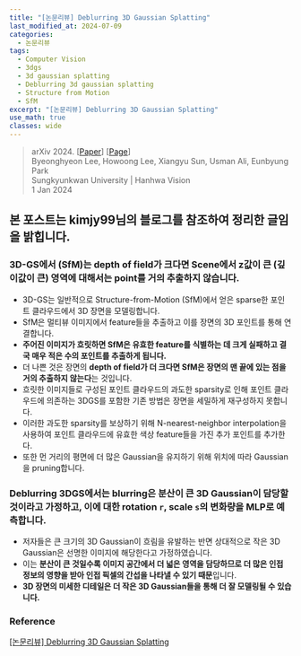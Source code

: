 ```yaml
---
title: "[논문리뷰] Deblurring 3D Gaussian Splatting"
last_modified_at: 2024-07-09
categories:
  - 논문리뷰
tags:
  - Computer Vision
  - 3dgs
  - 3d gaussian splatting
  - Deblurring 3d gaussian splatting
  - Structure from Motion
  - SfM
excerpt: "[논문리뷰] Deblurring 3D Gaussian Splatting"
use_math: true
classes: wide
---
```


> arXiv 2024. [[Paper](https://arxiv.org/abs/2401.00834)] [[Page](https://benhenryl.github.io/Deblurring-3D-Gaussian-Splatting/)]  
> Byeonghyeon Lee, Howoong Lee, Xiangyu Sun, Usman Ali, Eunbyung Park  
> Sungkyunkwan University | Hanhwa Vision  
> 1 Jan 2024  

## 본 포스트는 kimjy99님의 블로그를 참조하여 정리한 글임을 밝힙니다.

### 3D-GS에서 (SfM)는 depth of field가 크다면 Scene에서 z값이 큰 (깊이값이 큰) 영역에 대해서는 point를 거의 추출하지 않습니다.
- 3D-GS는 일반적으로 Structure-from-Motion (SfM)에서 얻은 sparse한 포인트 클라우드에서 3D 장면을 모델링합니다.
- SfM은 멀티뷰 이미지에서 feature들을 추출하고 이를 장면의 3D 포인트를 통해 연결합니다. 
- **주어진 이미지가 흐릿하면 SfM은 유효한 feature를 식별하는 데 크게 실패하고 결국 매우 적은 수의 포인트를 추출하게 됩니다.**
- 더 나쁜 것은 장면의 **depth of field가 더 크다면 SfM은 장면의 맨 끝에 있는 점을 거의 추출하지 않는다**는 것입니다.
- 흐릿한 이미지들로 구성된 포인트 클라우드의 과도한 sparsity로 인해 포인트 클라우드에 의존하는 3DGS를 포함한 기존 방법은 장면을 세밀하게 재구성하지 못합니다.
- 이러한 과도한 sparsity를 보상하기 위해 N-nearest-neighbor interpolation을 사용하여 포인트 클라우드에 유효한 색상 feature들을 가진 추가 포인트를 추가한다.
- 또한 먼 거리의 평면에 더 많은 Gaussian을 유지하기 위해 위치에 따라 Gaussian을 pruning합니다. 

### Deblurring 3DGS에서는 blurring은 분산이 큰 3D Gaussian이 담당할 것이라고 가정하고, 이에 대한 rotation `r`, scale `s`의 변화량을 MLP로 예측합니다.
- 저자들은 큰 크기의 3D Gaussian이 흐림을 유발하는 반면 상대적으로 작은 3D Gaussian은 선명한 이미지에 해당한다고 가정하였습니다.
- 이는 **분산이 큰 것일수록 이미지 공간에서 더 넓은 영역을 담당하므로 더 많은 인접 정보의 영향을 받아 인접 픽셀의 간섭을 나타낼 수 있기 때문**입니다.
- **3D 장면의 미세한 디테일은 더 작은 3D Gaussian들을 통해 더 잘 모델링될 수 있습니다.**


### Reference
[[논문리뷰] Deblurring 3D Gaussian Splatting](https://kimjy99.github.io/%EB%85%BC%EB%AC%B8%EB%A6%AC%EB%B7%B0/deblurring-3dgs/)
